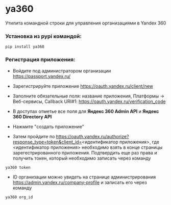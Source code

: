 # ya360
Утилита командной строки для управления организациями в Yandex 360

### Установка из pypi командой:
```
pip install ya360
```

### Регистрация приложения:

- Войдите под администратором организации https://passport.yandex.ru/

- Зарегистрируйте приложение https://oauth.yandex.ru/client/new

- Заполните обязательные поля: название приложения, Платформы -> Веб-сервисы, Callback URI#1: https://oauth.yandex.ru/verification_code

- В доступах отметье все поля для **Яндекс 360 Admin API** и **Яндекс 360 Directory API**

- Нажмите "создать приложение"

- Затем пройдите по https://oauth.yandex.ru/authorize?response_type=token&client_id=<идентификатор приложения>, где <идентификатор приложения> необходимо взять в конце страницы зарегестрированного приложения. Подтвердить еще раз права и получить токен, который необходимо записать через команду

```
ya360 token
```

- ID организации можно увидеть на странице администрирования https://admin.yandex.ru/company-profile и записать его через команду

```
ya360 org_id
```
